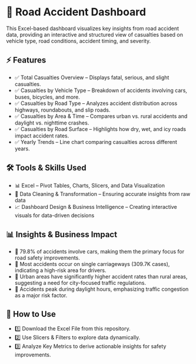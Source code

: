 # 🚦 Road Accident Dashboard
This Excel-based dashboard visualizes key insights from road accident data, providing an interactive and structured view of casualties based on vehicle type, road conditions, accident timing, and severity.

## ⚡ Features
- ✅ Total Casualties Overview – Displays fatal, serious, and slight casualties.
- ✅ Casualties by Vehicle Type – Breakdown of accidents involving cars, buses, bicycles, and more.
- ✅ Casualties by Road Type – Analyzes accident distribution across highways, roundabouts, and slip roads.
- ✅ Casualties by Area & Time – Compares urban vs. rural accidents and daylight vs. nighttime crashes.
- ✅ Casualties by Road Surface – Highlights how dry, wet, and icy roads impact accident rates.
- ✅ Yearly Trends – Line chart comparing casualties across different years.

## 🛠️ Tools & Skills Used
- 📊 Excel – Pivot Tables, Charts, Slicers, and Data Visualization
- 📌 Data Cleaning & Transformation – Ensuring accurate insights from raw data
- 📈 Dashboard Design & Business Intelligence – Creating interactive visuals for data-driven decisions

## 📊 Insights & Business Impact
- 🔹 79.8% of accidents involve cars, making them the primary focus for road safety improvements.
- 🔹 Most accidents occur on single carriageways (309.7K cases), indicating a high-risk area for drivers.
- 🔹 Urban areas have significantly higher accident rates than rural areas, suggesting a need for city-focused traffic regulations.
- 🔹 Accidents peak during daylight hours, emphasizing traffic congestion as a major risk factor.

## 📂 How to Use
- 1️⃣ Download the Excel File from this repository.
- 2️⃣ Use Slicers & Filters to explore data dynamically.
- 3️⃣ Analyze Key Metrics to derive actionable insights for safety improvements.
